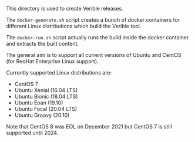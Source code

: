 This directory is used to create Verible releases.

The `docker-generate.sh` script creates a bunch of docker containers for
different Linux distributions which build the Verible tool.

The `docker-run.sh` script actually runs the build inside the docker container
and extracts the built content.

The general aim is to support all current versions of Ubuntu and CentOS (for
RedHat Enterprise Linux support).

Currently supported Linux distributions are:

- CentOS 7
- Ubuntu Xenial (16.04 LTS)
- Ubuntu Bionic (18.04 LTS)
- Ubuntu Eoan (19.10)
- Ubuntu Focal (20.04 LTS)
- Ubuntu Groovy (20.10)

Note that CentOS 8 was EOL on December 2021 but CentOS 7 is still supported until 2024.
